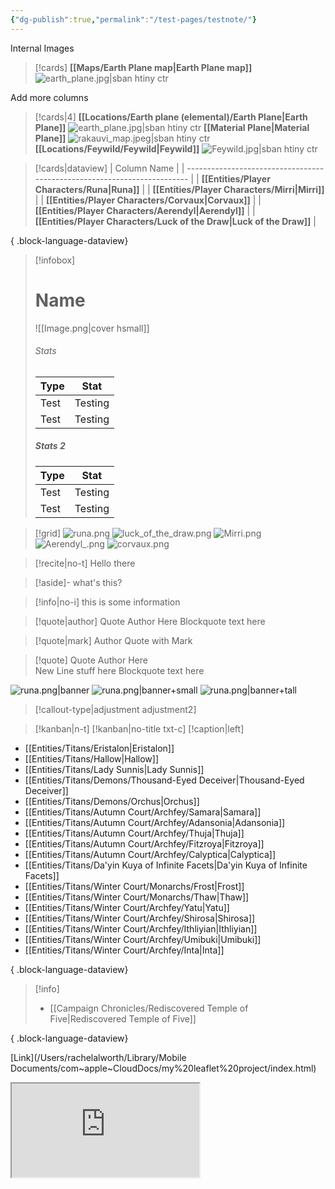 ```yaml
---
{"dg-publish":true,"permalink":"/test-pages/testnote/"}
---
```


Internal Images
> [!cards]
> **[[Maps/Earth Plane map\|Earth Plane map]]**
>  ![earth_plane.jpg|sban htiny ctr](/img/user/Images/Maps/earth_plane.jpg)

Add more columns
> [!cards|4]
> **[[Locations/Earth plane (elemental)/Earth Plane\|Earth Plane]]**
> ![earth_plane.jpg|sban htiny ctr](/img/user/Images/Maps/earth_plane.jpg)
> **[[Material Plane\|Material Plane]]**
> ![rakauvi_map.jpeg|sban htiny ctr](/img/user/Images/Maps/rakauvi_map.jpeg)
> **[[Locations/Feywild/Feywild\|Feywild]]**
> ![Feywild.jpg|sban htiny ctr](/img/user/Images/Maps/Feywild.jpg)

> [!cards|dataview]
>  | Column Name                                                              |
> | ------------------------------------------------------------------------ |
> | **[[Entities/Player Characters/Runa\|Runa]]**                         |
> | **[[Entities/Player Characters/Mirri\|Mirri]]**                       |
> | **[[Entities/Player Characters/Corvaux\|Corvaux]]**                   |
> | **[[Entities/Player Characters/Aerendyl\|Aerendyl]]**                 |
> | **[[Entities/Player Characters/Luck of the Draw\|Luck of the Draw]]** |
> 
{ .block-language-dataview}


> [!infobox]
> # Name
> ![[Image.png\|cover hsmall]]
> ###### Stats
> | Type |  Stat |
> | ---- | ---- |
> | Test | Testing |
> | Test | Testing |
> 
> ##### Stats 2
> | Type | Stat |
> | ---- | ---- |
> | Test | Testing |
> | Test | Testing |


> [!grid]
> ![runa.png](/img/user/Images/Creatures/runa.png)
> ![luck_of_the_draw.png](/img/user/Images/Creatures/luck_of_the_draw.png)
> ![Mirri.png](/img/user/Images/Creatures/Mirri.png)
> ![Aerendyl_.png](/img/user/Images/Creatures/Aerendyl_.png)
> ![corvaux.png](/img/user/Images/Creatures/corvaux.png)

> [!recite|no-t]
> Hello there

> [!aside]-
> what's this?

> [!info|no-i]
> this is some information

> [!quote|author] Quote Author Here
> Blockquote text here

> [!quote|mark] Author
> Quote with Mark

> [!quote] Quote Author Here <br>New Line stuff here
> Blockquote text here


![runa.png|banner](/img/user/Images/Creatures/runa.png)
![runa.png|banner+small](/img/user/Images/Creatures/runa.png)
![runa.png|banner+tall](/img/user/Images/Creatures/runa.png)

> [!callout-type|adjustment adjustment2]

> [!kanban|n-t]
> [!kanban|no-title txt-c]
> [!caption|left]

- [[Entities/Titans/Eristalon\|Eristalon]]
- [[Entities/Titans/Hallow\|Hallow]]
- [[Entities/Titans/Lady Sunnis\|Lady Sunnis]]
- [[Entities/Titans/Demons/Thousand-Eyed Deceiver\|Thousand-Eyed Deceiver]]
- [[Entities/Titans/Demons/Orchus\|Orchus]]
- [[Entities/Titans/Autumn Court/Archfey/Samara\|Samara]]
- [[Entities/Titans/Autumn Court/Archfey/Adansonia\|Adansonia]]
- [[Entities/Titans/Autumn Court/Archfey/Thuja\|Thuja]]
- [[Entities/Titans/Autumn Court/Archfey/Fitzroya\|Fitzroya]]
- [[Entities/Titans/Autumn Court/Archfey/Calyptica\|Calyptica]]
- [[Entities/Titans/Da'yin Kuya of Infinite Facets\|Da'yin Kuya of Infinite Facets]]
- [[Entities/Titans/Winter Court/Monarchs/Frost\|Frost]]
- [[Entities/Titans/Winter Court/Monarchs/Thaw\|Thaw]]
- [[Entities/Titans/Winter Court/Archfey/Yatu\|Yatu]]
- [[Entities/Titans/Winter Court/Archfey/Shirosa\|Shirosa]]
- [[Entities/Titans/Winter Court/Archfey/Ithliyian\|Ithliyian]]
- [[Entities/Titans/Winter Court/Archfey/Umibuki\|Umibuki]]
- [[Entities/Titans/Winter Court/Archfey/Inta\|Inta]]

{ .block-language-dataview}


> [!info]
>  - [[Campaign Chronicles/Rediscovered Temple of Five\|Rediscovered Temple of Five]]
> 
{ .block-language-dataview}

[Link](/Users/rachelalworth/Library/Mobile Documents/com~apple~CloudDocs/my%20leaflet%20project/index.html)



<iframe src="https://ruetooo.github.io/leaflet-map-simple/"></iframe>

<div id="map"></div>